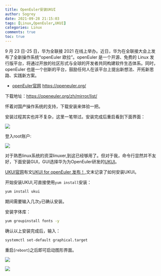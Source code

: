 ```yaml
---
title: OpenEuler安装UKUI
author: Sogrey
date: 2021-09-28 21:15:03
tags: [Linux,OpenEuler,UKUI]
categories: Linux
comments: true
toc: true
---
```


9 月 23 日-25 日，华为全联接 2021 在线上举办。近日，华为在全联接大会上发布了全新操作系统“openEuler 欧拉”。openEuler 是一个开源、免费的 Linux 发行版平台，将通过开放的社区形式与全球的开发者共同构建软件生态体系。同时，openEuler 也是一个创新的平台，鼓励任何人在该平台上提出新想法、开拓新思路、实践新方案。

<!--more-->

- [openEuler官网](https://openeuler.org/) https://openeuler.org/

下载地址：https://openeuler.org/zh/mirror/list/

怀着对国产操作系统的支持，下载安装来体验一把。

安装过程其实也并不复杂，这里一笔带过。安装完成后重启看到下面界面：

![](https://cdn-1258560072.cos.ap-shanghai.myqcloud.com/imgs%2FopenEuler-01.png)

登入root账户:

![](https://cdn-1258560072.cos.ap-shanghai.myqcloud.com/imgs%2FopenEuler-02.png)

对于熟悉linux系统的资深linuxer,到这已经够用了。但对于我，命令行显然并不友好，下面安装GUI，GUI选择华为为OpenEuler研发的[UKUI](https://www.ukui.org/index.php?lang=cn)。

[UKUI官网](https://www.ukui.org/index.php?lang=cn)有文[UKUI for openEuler 发布！](https://www.ukui.org/news/shownews.php?id=96&lang=cn),文末记录了如何安装UKUI。

开始安装UKUI,可直接使用`yum install`安装：

``` bash
yum install ukui
```

期间需要输入几次`y`已确认安装。

安装字体库：

``` bash
yum groupinstall fonts -y
```

确认以上安装完成后，输入：

``` bash
systemctl set-default graphical.target
```
重启(`reboot`)之后即可启动图形界面。

![](https://cdn-1258560072.cos.ap-shanghai.myqcloud.com/imgs%2FopenEuler-03.png)

![](https://cdn-1258560072.cos.ap-shanghai.myqcloud.com/imgs%2FopenEuler-04.png)